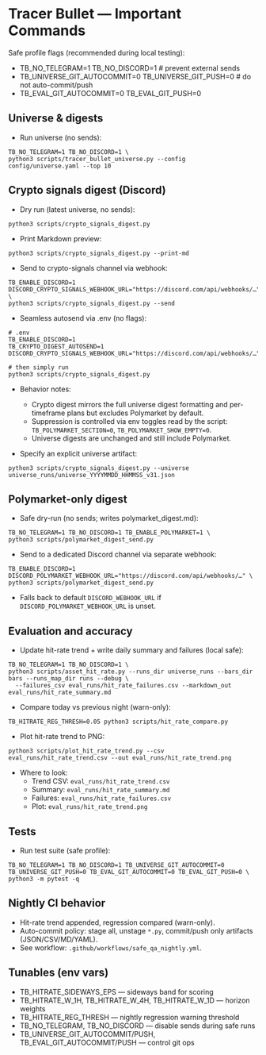 # Tracer Bullet — Important Commands

Safe profile flags (recommended during local testing):
- TB_NO_TELEGRAM=1 TB_NO_DISCORD=1  # prevent external sends
- TB_UNIVERSE_GIT_AUTOCOMMIT=0 TB_UNIVERSE_GIT_PUSH=0  # do not auto-commit/push
- TB_EVAL_GIT_AUTOCOMMIT=0 TB_EVAL_GIT_PUSH=0

## Universe & digests
- Run universe (no sends):
```
TB_NO_TELEGRAM=1 TB_NO_DISCORD=1 \
python3 scripts/tracer_bullet_universe.py --config config/universe.yaml --top 10
```

## Crypto signals digest (Discord)
- Dry run (latest universe, no sends):
```
python3 scripts/crypto_signals_digest.py
```

- Print Markdown preview:
```
python3 scripts/crypto_signals_digest.py --print-md
```

- Send to crypto-signals channel via webhook:
```
TB_ENABLE_DISCORD=1 DISCORD_CRYPTO_SIGNALS_WEBHOOK_URL="https://discord.com/api/webhooks/…" \
python3 scripts/crypto_signals_digest.py --send
```

- Seamless autosend via .env (no flags):
```
# .env
TB_ENABLE_DISCORD=1
TB_CRYPTO_DIGEST_AUTOSEND=1
DISCORD_CRYPTO_SIGNALS_WEBHOOK_URL="https://discord.com/api/webhooks/…"

# then simply run
python3 scripts/crypto_signals_digest.py
```

- Behavior notes:
  - Crypto digest mirrors the full universe digest formatting and per-timeframe plans but excludes Polymarket by default.
  - Suppression is controlled via env toggles read by the script: `TB_POLYMARKET_SECTION=0`, `TB_POLYMARKET_SHOW_EMPTY=0`.
  - Universe digests are unchanged and still include Polymarket.

- Specify an explicit universe artifact:
```
python3 scripts/crypto_signals_digest.py --universe universe_runs/universe_YYYYMMDD_HHMMSS_v31.json
```

## Polymarket-only digest
- Safe dry-run (no sends; writes polymarket_digest.md):
```
TB_NO_TELEGRAM=1 TB_NO_DISCORD=1 TB_ENABLE_POLYMARKET=1 \
python3 scripts/polymarket_digest_send.py
```

- Send to a dedicated Discord channel via separate webhook:
```
TB_ENABLE_DISCORD=1 DISCORD_POLYMARKET_WEBHOOK_URL="https://discord.com/api/webhooks/…" \
python3 scripts/polymarket_digest_send.py
```

- Falls back to default `DISCORD_WEBHOOK_URL` if `DISCORD_POLYMARKET_WEBHOOK_URL` is unset.

## Evaluation and accuracy
- Update hit-rate trend + write daily summary and failures (local safe):
```
TB_NO_TELEGRAM=1 TB_NO_DISCORD=1 \
python3 scripts/asset_hit_rate.py --runs_dir universe_runs --bars_dir bars --runs_map_dir runs --debug \
  --failures_csv eval_runs/hit_rate_failures.csv --markdown_out eval_runs/hit_rate_summary.md
```

- Compare today vs previous night (warn-only):
```
TB_HITRATE_REG_THRESH=0.05 python3 scripts/hit_rate_compare.py
```

- Plot hit-rate trend to PNG:
```
python3 scripts/plot_hit_rate_trend.py --csv eval_runs/hit_rate_trend.csv --out eval_runs/hit_rate_trend.png
```

- Where to look:
  - Trend CSV: `eval_runs/hit_rate_trend.csv`
  - Summary: `eval_runs/hit_rate_summary.md`
  - Failures: `eval_runs/hit_rate_failures.csv`
  - Plot: `eval_runs/hit_rate_trend.png`

## Tests
- Run test suite (safe profile):
```
TB_NO_TELEGRAM=1 TB_NO_DISCORD=1 TB_UNIVERSE_GIT_AUTOCOMMIT=0 TB_UNIVERSE_GIT_PUSH=0 TB_EVAL_GIT_AUTOCOMMIT=0 TB_EVAL_GIT_PUSH=0 \
python3 -m pytest -q
```

## Nightly CI behavior
- Hit-rate trend appended, regression compared (warn-only).
- Auto-commit policy: stage all, unstage `*.py`, commit/push only artifacts (JSON/CSV/MD/YAML).
- See workflow: `.github/workflows/safe_qa_nightly.yml`.

## Tunables (env vars)
- TB_HITRATE_SIDEWAYS_EPS — sideways band for scoring
- TB_HITRATE_W_1H, TB_HITRATE_W_4H, TB_HITRATE_W_1D — horizon weights
- TB_HITRATE_REG_THRESH — nightly regression warning threshold
- TB_NO_TELEGRAM, TB_NO_DISCORD — disable sends during safe runs
- TB_UNIVERSE_GIT_AUTOCOMMIT/PUSH, TB_EVAL_GIT_AUTOCOMMIT/PUSH — control git ops

